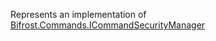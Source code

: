 Represents an implementation of [Bifrost.Commands.ICommandSecurityManager](Bifrost.Commands.ICommandSecurityManager)